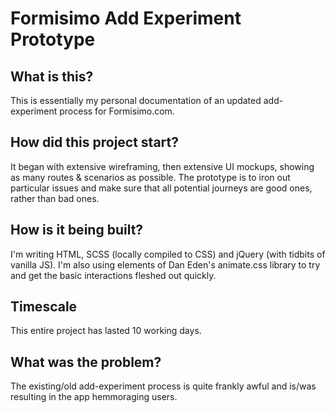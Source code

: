 # Formisimo Add Experiment Prototype

## What is this?
This is essentially my personal documentation of an updated add-experiment process for Formisimo.com.

## How did this project start?
It began with extensive wireframing, then extensive UI mockups, showing as many routes & scenarios as possible. The prototype is to iron out particular issues and make sure that all potential journeys are good ones, rather than bad ones.

## How is it being built?
I'm writing HTML, SCSS (locally compiled to CSS) and jQuery (with tidbits of vanilla JS). I'm also using elements of Dan Eden's animate.css library to try and get the basic interactions fleshed out quickly.

## Timescale
This entire project has lasted 10 working days.

## What was the problem?
The existing/old add-experiment process is quite frankly awful and is/was resulting in the app hemmoraging users.

